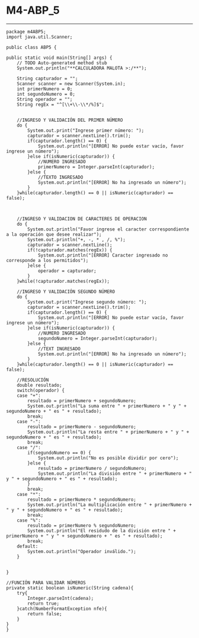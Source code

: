 # M4-ABP_5

---

    package m4ABP5;
    import java.util.Scanner;

    public class ABP5 {

    public static void main(String[] args) {
        // TODO Auto-generated method stub
        System.out.println("**CALCULADORA MALOTA >:/**");
    
        String capturador = "";
        Scanner scanner = new Scanner(System.in);
        int primerNumero = 0;
        int segundoNumero = 0;
        String operador = "";
        String regEx = "^[\\+\\-\\*/%]$";

    
        //INGRESO Y VALIDACIÓN DEL PRIMER NÚMERO
        do {
            System.out.print("Ingrese primer número: ");
            capturador = scanner.nextLine().trim();
            if(capturador.length() == 0) {
                System.out.println("[ERROR] No puede estar vacío, favor ingrese un número");
            }else if(isNumeric(capturador)) {
                //NUMERO INGRESADO
                primerNumero = Integer.parseInt(capturador);
            }else {
                //TEXTO INGRESADO
                System.out.println("[ERROR] No ha ingresado un número");
            }
        }while(capturador.length() == 0 || isNumeric(capturador) == false);
    
    
    
        //INGRESO Y VALIDACION DE CARACTERES DE OPERACION
        do {
            System.out.println("Favor ingrese el caracter correspondiente a la operación que desee realizar");
            System.out.println("+, -, * , /, %");
            capturador = scanner.nextLine();
            if(!capturador.matches(regEx)) {
                System.out.println("[ERROR] Caracter ingresado no corresponde a los permitidos");
            }else {
                operador = capturador;
            }
        }while(!capturador.matches(regEx)); 
    
        //INGRESO Y VALIDACIÓN SEGUNDO NÚMERO
        do {
            System.out.print("Ingrese segundo número: ");
            capturador = scanner.nextLine().trim();
            if(capturador.length() == 0) {
                System.out.println("[ERROR] No puede estar vacío, favor ingrese un número");
            }else if(isNumeric(capturador)) {
                //NUMERO INGRESADO
                segundoNumero = Integer.parseInt(capturador);
            }else {
                //TEXT INGRESADO
                System.out.println("[ERROR] No ha ingresado un número");
            }
        }while(capturador.length() == 0 || isNumeric(capturador) == false);
    
        //RESOLUCIÓN
        double resultado;
        switch(operador) {
        case "+":
            resultado = primerNumero + segundoNumero;
            System.out.println("La suma entre " + primerNumero + " y " + segundoNumero + " es " + resultado);
            break;
        case "-":
            resultado = primerNumero - segundoNumero;
            System.out.println("La resta entre " + primerNumero + " y " + segundoNumero + " es " + resultado);
            break;
        case "/":
            if(segundoNumero == 0) {
                System.out.println("No es posible dividir por cero");
            }else {
                resultado = primerNumero / segundoNumero;
                System.out.println("La división entre " + primerNumero + " y " + segundoNumero + " es " + resultado);
            }
            break;
        case "*":
            resultado = primerNumero * segundoNumero;
            System.out.println("La multiplicación entre " + primerNumero + " y " + segundoNumero + " es " + resultado);
            break;
        case "%":
            resultado = primerNumero % segundoNumero;
            System.out.println("El residudo de la división entre " + primerNumero + " y " + segundoNumero + " es " + resultado);
            break;
        default:
            System.out.println("Operador inválido.");
        }

    
    }

    //FUNCIÓN PARA VALIDAR NÚMEROS
    private static boolean isNumeric(String cadena){
        try{
            Integer.parseInt(cadena);
            return true;
        }catch(NumberFormatException nfe){
            return false;
        }
    }
    }
